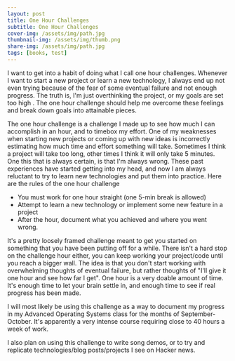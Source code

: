 ```yaml
---
layout: post
title: One Hour Challenges
subtitle: One Hour Challenges
cover-img: /assets/img/path.jpg
thumbnail-img: /assets/img/thumb.png
share-img: /assets/img/path.jpg
tags: [books, test]
---
```


I want to get into a habit of doing what I call one hour challenges. Whenever I want to start a new project or learn a new technology, I always end up not even trying because of the fear of some eventual failure and not enough progress. The truth is, I'm just overthinking the project, or my goals are set too high . The one hour challenge should help me overcome these feelings and break down goals into attainable pieces. 

The one hour challenge is a challenge I made up to see how much I can accomplish in an hour, and to timebox my effort. One of my weaknesses when starting new projects or coming up with new ideas is incorrectly estimating how much time and effort something will take. Sometimes I think a project will take too long, other times I think it will only take 5 minutes. One this that is always certain, is that I'm always wrong. These past experiences have started getting into my head, and now I am always reluctant to try to learn new technologies and put them into practice. Here are the rules of the one hour challenge

- You must work for one hour straight (one 5-min break is allowed)
- Attempt to learn a new technology or implement some new feature in a project
- After the hour, document what you achieved and where you went wrong.

It's a pretty loosely framed challenge meant to get you started on something that you have been putting off for a while. There isn't a hard stop on the challenge hour either, you can keep working your project/code until you reach a bigger wall. The idea is that you don't start working with overwhelming thoughts of eventual failure, but rather thoughts of "I'll give it one hour and see how far I get". One hour is a very doable amount of time. It's enough time to let your brain settle in, and enough time to see if real progress has been made.

I will most likely be using this challenge as a way to document my progress in my Advanced Operating Systems class for the months of September-October. It's apparently a very intense course requiring close to 40 hours a week of work.

I also plan on using this challenge to write song demos, or to try and replicate technologies/blog posts/projects I see on Hacker news.

